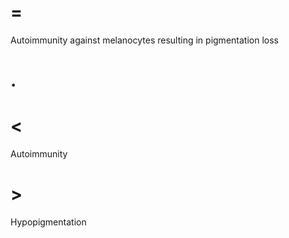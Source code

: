 # =

Autoimmunity against melanocytes resulting in pigmentation loss

# .

# <

Autoimmunity

# >

Hypopigmentation
